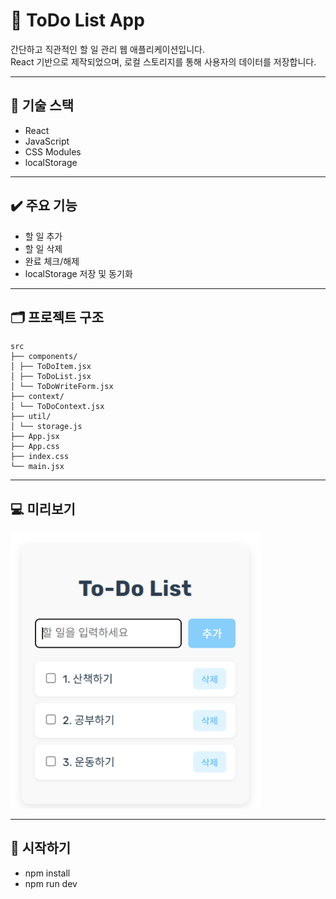 # 📝 ToDo List App

간단하고 직관적인 할 일 관리 웹 애플리케이션입니다.  
React 기반으로 제작되었으며, 로컬 스토리지를 통해 사용자의 데이터를 저장합니다.

---

## 📌 기술 스택

- React
- JavaScript
- CSS Modules
- localStorage

---

## ✔️ 주요 기능

- 할 일 추가
- 할 일 삭제
- 완료 체크/해제
- localStorage 저장 및 동기화

---

## 🗂️ 프로젝트 구조

```
src
├── components/
│ ├── ToDoItem.jsx
│ ├── ToDoList.jsx
│ └── ToDoWriteForm.jsx
├── context/
│ └── ToDoContext.jsx
├── util/
│ └── storage.js
├── App.jsx
├── App.css
├── index.css
└── main.jsx
```

---

## 💻 미리보기

<img src="./미리보기.png" alt="ToDoApp Screenshot" width="400"/>

---

## 🚀 시작하기

- npm install
- npm run dev
